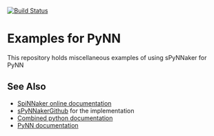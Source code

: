 [![Build Status](https://travis-ci.org/SpiNNakerManchester/PyNNExamples.svg?branch=master)](https://travis-ci.org/SpiNNakerManchester/PyNNExamples)

Examples for PyNN
=====================

This repository holds miscellaneous examples of using sPyNNaker for PyNN

See Also
--------
 * [SpiNNaker online documentation](http://spinnakermanchester.github.io/)
 * [sPyNNakerGithub](/SpiNNakerManchester/sPyNNaker) for the implementation
 * [Combined python documentation](http://spinnakermanchester.readthedocs.io)
 * [PyNN documentation](http://neuralensemble.org/docs/PyNN)
